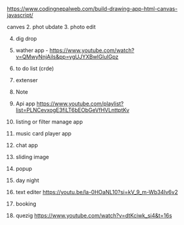 https://www.codingnepalweb.com/build-drawing-app-html-canvas-javascript/ 

canves
2. phot ubdate 
3. photo edit

4. dig drop
5. wather app - https://www.youtube.com/watch?v=QMwyNnjAils&pp=ygUJYXBwIGluIGpz 
6. to do list (crde)
7. extenser 
8. Note
9. Api app https://www.youtube.com/playlist?list=PLNCevxogE3fiLT6bEObGeVfHVLnttptKv 
10. listing or filter manage app

11. music card player app 
12. chat app
13. sliding image 
14. popup
15. day night 
16. text editer https://youtu.be/la-0HOaNL10?si=kV_9_m-Wb34Iv6v2
17. booking 
18. quezig
https://www.youtube.com/watch?v=dtKciwk_si4&t=16s 